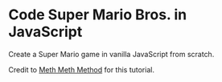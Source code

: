 # Code Super Mario Bros. in JavaScript

Create a Super Mario game in vanilla JavaScript from scratch. 

Credit to [Meth Meth Method](https://www.youtube.com/MethMethMethod) for this tutorial.
